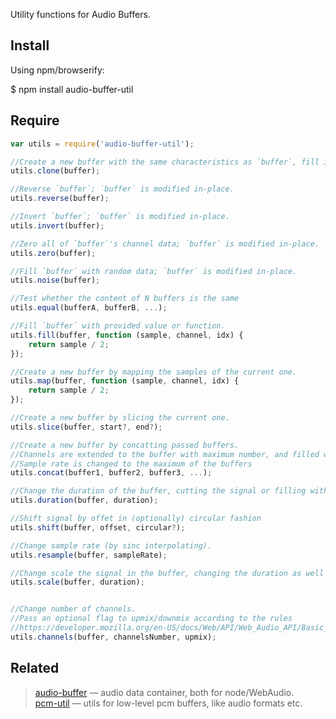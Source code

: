 Utility functions for Audio Buffers.


## Install

Using npm/browserify:

$ npm install audio-buffer-util


## Require

```js
var utils = require('audio-buffer-util');

//Create a new buffer with the same characteristics as `buffer`, fill it with a copy of `buffer`'s data, and return it.
utils.clone(buffer);

//Reverse `buffer`; `buffer` is modified in-place.
utils.reverse(buffer);

//Invert `buffer`; `buffer` is modified in-place.
utils.invert(buffer);

//Zero all of `buffer`'s channel data; `buffer` is modified in-place.
utils.zero(buffer);

//Fill `buffer` with random data; `buffer` is modified in-place.
utils.noise(buffer);

//Test whether the content of N buffers is the same
utils.equal(bufferA, bufferB, ...);

//Fill `buffer` with provided value or function.
utils.fill(buffer, function (sample, channel, idx) {
	return sample / 2;
});

//Create a new buffer by mapping the samples of the current one.
utils.map(buffer, function (sample, channel, idx) {
	return sample / 2;
});

//Create a new buffer by slicing the current one.
utils.slice(buffer, start?, end?);

//Create a new buffer by concatting passed buffers.
//Channels are extended to the buffer with maximum number, and filled with zeros.
//Sample rate is changed to the maximum of the buffers
utils.concat(buffer1, buffer2, buffer3, ...);

//Change the duration of the buffer, cutting the signal or filling with zeros
utils.duration(buffer, duration);

//Shift signal by offet in (optionally) circular fashion
utils.shift(buffer, offset, circular?);

//Change sample rate (by sinc interpolating).
utils.resample(buffer, sampleRate);

//Change scale the signal in the buffer, changing the duration as well
utils.scale(buffer, duration);


//Change number of channels.
//Pass an optional flag to upmix/downmix according to the rules
//https://developer.mozilla.org/en-US/docs/Web/API/Web_Audio_API/Basic_concepts_behind_Web_Audio_API#Up-mixing_and_down-mixing
utils.channels(buffer, channelsNumber, upmix);
```


## Related

> [audio-buffer](https://github.com/audio-lab/buffer) — audio data container, both for node/WebAudio.<br/>
> [pcm-util](https://github.com/audio-lab/pcm-util) — utils for low-level pcm buffers, like audio formats etc.<br/>